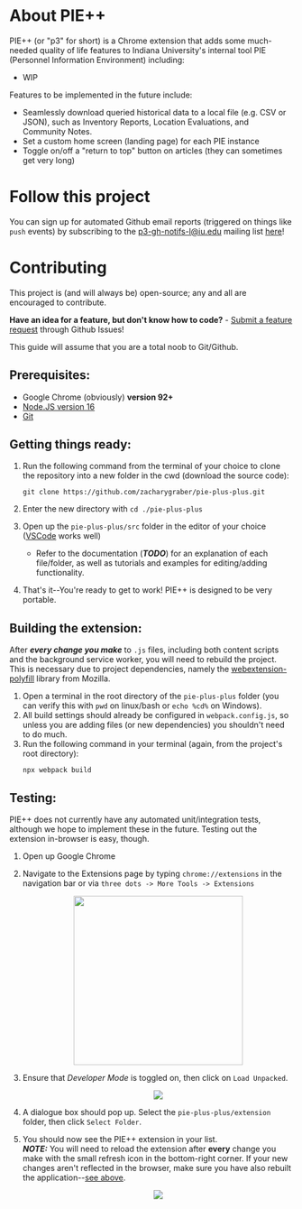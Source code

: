 # About PIE++
PIE++ (or "p3" for short) is a Chrome extension that adds some much-needed quality of life features to Indiana University's internal tool PIE (Personnel Information Environment) including:
- WIP  

Features to be implemented in the future include:
- Seamlessly download queried historical data to a local file (e.g. CSV or JSON), such as Inventory Reports, Location Evaluations, and Community Notes.
- Set a custom home screen (landing page) for each PIE instance
- Toggle on/off a "return to top" button on articles (they can sometimes get very long)

# Follow this project
You can sign up for automated Github email reports (triggered on things like `push` events) by subscribing to the p3-gh-notifs-l@iu.edu mailing list [here](https://list.iu.edu/sympa/info/p3-gh-notifs-l)!

# Contributing
This project is (and will always be) open-source; any and all are encouraged to contribute.

**Have an idea for a feature, but don't know how to code?** - [Submit a feature request](https://github.com/zacharygraber/pie-plus-plus/issues/new?assignees=&labels=&template=feature_request.md&title=) through Github Issues! 

This guide will assume that you are a total noob to Git/Github.
  
## Prerequisites:
- Google Chrome (obviously) **version 92+**
- [Node.JS version 16](https://nodejs.org/en/)
- [Git](https://git-scm.com/downloads)

## Getting things ready:
1. Run the following command from the terminal of your choice to clone the repository into a new folder in the cwd (download the source code):

   ```
   git clone https://github.com/zacharygraber/pie-plus-plus.git
   ```
2. Enter the new directory with `cd ./pie-plus-plus`
3. Open up the `pie-plus-plus/src` folder in the editor of your choice ([VSCode](https://code.visualstudio.com/download) works well)  
    - Refer to the documentation (***TODO***) for an explanation of each file/folder, as well as tutorials and examples for editing/adding functionality.
4. That's it--You're ready to get to work! PIE++ is designed to be very portable.

## Building the extension:
After ***every change you make*** to `.js` files, including both content scripts and the background service worker, you will need to rebuild the project. This is necessary due to project dependencies, namely the [webextension-polyfill](https://github.com/mozilla/webextension-polyfill) library from Mozilla. 

1. Open a terminal in the root directory of the `pie-plus-plus` folder (you can verify this with `pwd` on linux/bash or `echo %cd%` on Windows).
2. All build settings should already be configured in `webpack.config.js`, so unless you are adding files (or new dependencies) you shouldn't need to do much.
3. Run the following command in your terminal (again, from the project's root directory):  
    ```
    npx webpack build
    ```

## Testing:
PIE++ does not currently have any automated unit/integration tests, although we hope to implement these in the future. Testing out the extension in-browser is easy, though.
1. Open up Google Chrome
2. Navigate to the Extensions page by typing `chrome://extensions` in the navigation bar or via `three dots -> More Tools -> Extensions`  

    <p align="center"><img height="300px" src="https://user-images.githubusercontent.com/60680903/179127236-6c9b559f-e304-4d84-b584-627501baeb28.png" /></p>
    
3. Ensure that *Developer Mode* is toggled on, then click on `Load Unpacked`.  

    <p align="center"><img src="https://user-images.githubusercontent.com/60680903/179127891-f73f9771-d90a-4daf-b321-2377f56b94ec.png" /></p>
    
4. A dialogue box should pop up. Select the `pie-plus-plus/extension` folder, then click `Select Folder`.  
5. You should now see the PIE++ extension in your list.  
***NOTE:*** You will need to reload the extension after **every** change you make with the small refresh icon in the bottom-right corner. If your new changes aren't reflected in the browser, make sure you have also rebuilt the application--[see above](#building-the-extension).  

    <p align="center"><img src="https://user-images.githubusercontent.com/60680903/179128727-e8ec7218-2b1a-4bac-984d-c793c131fc4e.png" /></p>
